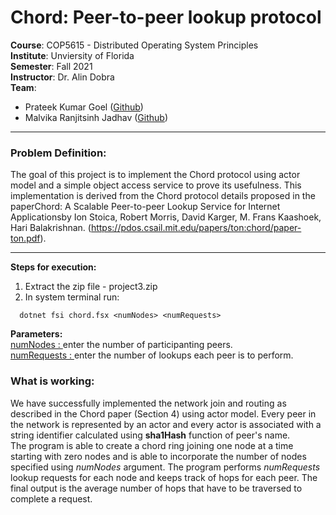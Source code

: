# Chord: Peer-to-peer lookup protocol

<b>Course</b>: COP5615 - Distributed Operating System Principles <br>
<b>Institute</b>: Unviersity of Florida <br>
<b>Semester</b>: Fall 2021 <br>
<b>Instructor</b>: Dr. Alin Dobra <br>
<b>Team</b>: 
* Prateek Kumar Goel ([Github](https://github.com/pkgprateek))
* Malvika Ranjitsinh Jadhav ([Github](https://github.com/malvikajadhav))

________________________________________________________________________________________________________________________
### Problem Definition: 
The goal of this project is to implement the Chord protocol using actor model and a simple object access service to prove its usefulness. This implementation is derived from the Chord protocol details proposed in the paperChord: A Scalable Peer-to-peer Lookup Service for Internet Applicationsby  Ion  Stoica,  Robert  Morris,  David  Karger,  M.  Frans  Kaashoek,  Hari  Balakrishnan. (https://pdos.csail.mit.edu/papers/ton:chord/paper-ton.pdf).<br>
________________________________________________________________________________________________________________________
<b>Steps for execution: </b><br>
1. Extract the zip file - project3.zip
2. In system terminal run: <br>
```
  dotnet fsi chord.fsx <numNodes> <numRequests>
```

**Parameters:**<br>
<u>numNodes : </u> enter the number of participanting peers.<br>
<u>numRequests : </u> enter the number of lookups each peer is to perform.<br>

### What is working: 
We have successfully implemented the network join and routing as described in the Chord paper (Section 4) using actor model. Every peer in the network is represented by an actor and every actor is associated with a string identifier calculated using **sha1Hash** function of peer's name. <br>
The program is able to create a chord ring joining one node at a time starting with zero nodes and is able to incorporate the number of nodes specified using <i>numNodes</i> argument. The program performs <i>numRequests</i> lookup requests for each node and keeps track of hops for each peer. The final output is the average number of hops that have to be traversed to complete a request.<br>

